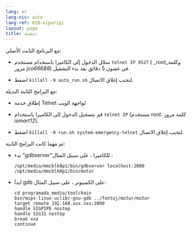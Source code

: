 ```yaml
---
lang: ar
lang-niv: auto
lang-ref: 020-elpurigi
layout: page
title: تنقية
---
```


مع البرنامج الثابت الأصلي:

* سجّل الدخول إلى الكاميرا باستخدام مستخدم `telnet IP 9527` ( _root_وكلمة مرور _jco66688_) في غضون 5 دقائق بعد بدء التشغيل.


* اضغط `killall -9 auto_run.sh` لتجنب إغلاق الاتصال.



مع البرامج الثابتة البديلة:

* إطلاق خدمة Telnet لواجهة الويب


* قم بتسجيل الدخول إلى الكاميرا باستخدام `telnet IP` (مستخدم _root_، كلمة مرور _ismart12_).


* اضغط `killall -9 run.sh system-emergency-telnet` لتجنب إغلاق الاتصال.



ثم مهما كانت البرامج الثابتة:

* بدء "gdbserver"للكاميرا ، على سبيل المثال :  


     `/opt/media/mmcblk0p1/bin/gdbserver localhost:2000 /opt/media/mmcblk0p1/bin/motor`
* ابدأ gdb على الكمبيوتر ، على سبيل المثال:

    ```
    cd programada_medio/toolchain
    bin/mips-linux-uclibc-gnu-gdb ../fontoj/motor/motor 
    target remote 192.168.xxx.xxx:2000
    handle SIGPIPE nostop
    handle SIG32 nostop
    break xxx
    continue 
    ```



